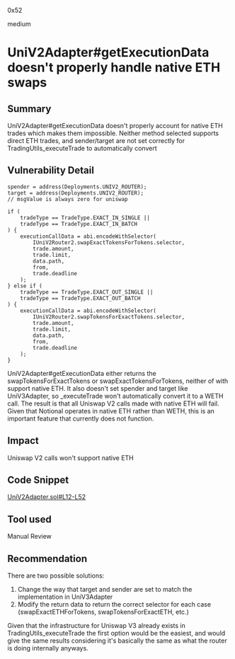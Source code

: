0x52

medium

# UniV2Adapter#getExecutionData doesn't properly handle native ETH swaps

## Summary

UniV2Adapter#getExecutionData doesn't properly account for native ETH trades which makes them impossible. Neither method selected supports direct ETH trades, and sender/target are not set correctly for TradingUtils_executeTrade to automatically convert

## Vulnerability Detail

    spender = address(Deployments.UNIV2_ROUTER);
    target = address(Deployments.UNIV2_ROUTER);
    // msgValue is always zero for uniswap

    if (
        tradeType == TradeType.EXACT_IN_SINGLE ||
        tradeType == TradeType.EXACT_IN_BATCH
    ) {
        executionCallData = abi.encodeWithSelector(
            IUniV2Router2.swapExactTokensForTokens.selector,
            trade.amount,
            trade.limit,
            data.path,
            from,
            trade.deadline
        );
    } else if (
        tradeType == TradeType.EXACT_OUT_SINGLE ||
        tradeType == TradeType.EXACT_OUT_BATCH
    ) {
        executionCallData = abi.encodeWithSelector(
            IUniV2Router2.swapTokensForExactTokens.selector,
            trade.amount,
            trade.limit,
            data.path,
            from,
            trade.deadline
        );
    }

UniV2Adapter#getExecutionData either returns the swapTokensForExactTokens or swapExactTokensForTokens, neither of with support native ETH. It also doesn't set spender and target like UniV3Adapter, so _executeTrade won't automatically convert it to a WETH call. The result is that all Uniswap V2 calls made with native ETH will fail. Given that Notional operates in native ETH rather than WETH, this is an important feature that currently does not function.

## Impact

Uniswap V2 calls won't support native ETH

## Code Snippet

[UniV2Adapter.sol#L12-L52](https://github.com/sherlock-audit/2022-09-notional/blob/main/leveraged-vaults/contracts/trading/adapters/UniV2Adapter.sol#L12-L52)

## Tool used

Manual Review

## Recommendation

There are two possible solutions:

1) Change the way that target and sender are set to match the implementation in UniV3Adapter
2) Modify the return data to return the correct selector for each case (swapExactETHForTokens, swapTokensForExactETH, etc.)

Given that the infrastructure for Uniswap V3 already exists in TradingUtils_executeTrade the first option would be the easiest, and would give the same results considering it's basically the same as what the router is doing internally anyways.
